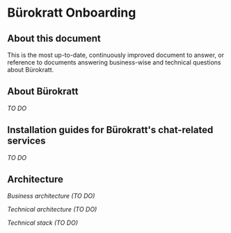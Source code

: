 # Bürokratt Onboarding

## About this document
This is the most up-to-date, continuously improved document to answer, or reference to documents answering business-wise and technical questions about Bürokratt.

## About Bürokratt
_TO DO_

## Installation guides for Bürokratt's chat-related services
_TO DO_

## Architecture
_Business architecture (TO DO)_

_Technical architecture (TO DO)_

_Technical stack (TO DO)_
